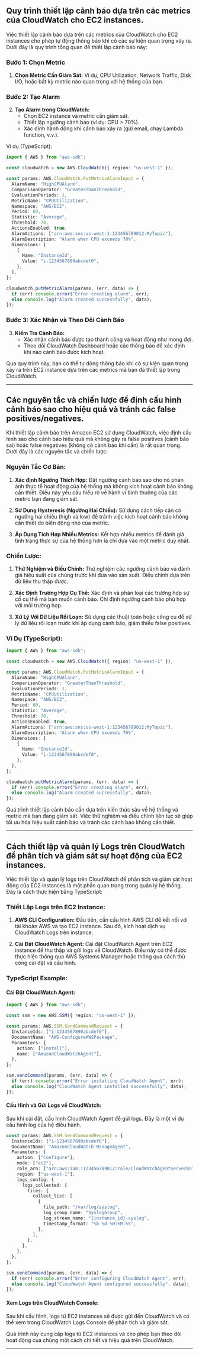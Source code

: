 ## Quy trình thiết lập cảnh báo dựa trên các metrics của CloudWatch cho EC2 instances.

Việc thiết lập cảnh báo dựa trên các metrics của CloudWatch cho EC2 instances cho phép tự động thông báo khi có các sự kiện quan trọng xảy ra. Dưới đây là quy trình tổng quan để thiết lập cảnh báo này:

### Bước 1: Chọn Metric

1. **Chọn Metric Cần Giám Sát:** Ví dụ, CPU Utilization, Network Traffic, Disk I/O, hoặc bất kỳ metric nào quan trọng với hệ thống của bạn.

### Bước 2: Tạo Alarm

2. **Tạo Alarm trong CloudWatch:**
   - Chọn EC2 instance và metric cần giám sát.
   - Thiết lập ngưỡng cảnh báo (ví dụ: CPU > 70%).
   - Xác định hành động khi cảnh báo xảy ra (gửi email, chạy Lambda function, v.v.).

Ví dụ (TypeScript):

```typescript
import { AWS } from "aws-sdk";

const cloudwatch = new AWS.CloudWatch({ region: "us-west-1" });

const params: AWS.CloudWatch.PutMetricAlarmInput = {
  AlarmName: "HighCPUAlarm",
  ComparisonOperator: "GreaterThanThreshold",
  EvaluationPeriods: 1,
  MetricName: "CPUUtilization",
  Namespace: "AWS/EC2",
  Period: 60,
  Statistic: "Average",
  Threshold: 70,
  ActionsEnabled: true,
  AlarmActions: ["arn:aws:sns:us-west-1:123456789012:MyTopic"],
  AlarmDescription: "Alarm when CPU exceeds 70%",
  Dimensions: [
    {
      Name: "InstanceId",
      Value: "i-1234567890abcdef0",
    },
  ],
};

cloudwatch.putMetricAlarm(params, (err, data) => {
  if (err) console.error("Error creating alarm", err);
  else console.log("Alarm created successfully", data);
});
```

### Bước 3: Xác Nhận và Theo Dõi Cảnh Báo

3. **Kiểm Tra Cảnh Báo:**
   - Xác nhận cảnh báo được tạo thành công và hoạt động như mong đợi.
   - Theo dõi CloudWatch Dashboard hoặc các thông báo để xác định khi nào cảnh báo được kích hoạt.

Qua quy trình này, bạn có thể tự động thông báo khi có sự kiện quan trọng xảy ra trên EC2 instance dựa trên các metrics mà bạn đã thiết lập trong CloudWatch.

---

## Các nguyên tắc và chiến lược để định cấu hình cảnh báo sao cho hiệu quả và tránh các false positives/negatives.

Khi thiết lập cảnh báo trên Amazon EC2 sử dụng CloudWatch, việc định cấu hình sao cho cảnh báo hiệu quả mà không gây ra false positives (cảnh báo sai) hoặc false negatives (không có cảnh báo khi cần) là rất quan trọng. Dưới đây là các nguyên tắc và chiến lược:

### Nguyên Tắc Cơ Bản:

1. **Xác định Ngưỡng Thích Hợp:** Đặt ngưỡng cảnh báo sao cho nó phản ánh thực tế hoạt động của hệ thống mà không kích hoạt cảnh báo không cần thiết. Điều này yêu cầu hiểu rõ về hành vi bình thường của các metric bạn đang giám sát.

2. **Sử Dụng Hysteresis (Ngưỡng Hai Chiều):** Sử dụng cách tiếp cận có ngưỡng hai chiều (high và low) để tránh việc kích hoạt cảnh báo không cần thiết do biến động nhỏ của metric.

3. **Áp Dụng Tích Hợp Nhiều Metrics:** Kết hợp nhiều metrics để đánh giá tình trạng thực sự của hệ thống hơn là chỉ dựa vào một metric duy nhất.

### Chiến Lược:

1. **Thử Nghiệm và Điều Chỉnh:** Thử nghiệm các ngưỡng cảnh báo và đánh giá hiệu suất của chúng trước khi đưa vào sản xuất. Điều chỉnh dựa trên dữ liệu thu thập được.

2. **Xác Định Trường Hợp Cụ Thể:** Xác định và phân loại các trường hợp sự cố cụ thể mà bạn muốn cảnh báo. Chỉ định ngưỡng cảnh báo phù hợp với mỗi trường hợp.

3. **Xử Lý Với Dữ Liệu Rối Loạn:** Sử dụng các thuật toán hoặc công cụ để xử lý dữ liệu rối loạn trước khi áp dụng cảnh báo, giảm thiểu false positives.

### Ví Dụ (TypeScript):

```typescript
import { AWS } from "aws-sdk";

const cloudwatch = new AWS.CloudWatch({ region: "us-west-1" });

const params: AWS.CloudWatch.PutMetricAlarmInput = {
  AlarmName: "HighCPUAlarm",
  ComparisonOperator: "GreaterThanThreshold",
  EvaluationPeriods: 1,
  MetricName: "CPUUtilization",
  Namespace: "AWS/EC2",
  Period: 60,
  Statistic: "Average",
  Threshold: 70,
  ActionsEnabled: true,
  AlarmActions: ["arn:aws:sns:us-west-1:123456789012:MyTopic"],
  AlarmDescription: "Alarm when CPU exceeds 70%",
  Dimensions: [
    {
      Name: "InstanceId",
      Value: "i-1234567890abcdef0",
    },
  ],
};

cloudwatch.putMetricAlarm(params, (err, data) => {
  if (err) console.error("Error creating alarm", err);
  else console.log("Alarm created successfully", data);
});
```

Quá trình thiết lập cảnh báo cần dựa trên kiến thức sâu về hệ thống và metric mà bạn đang giám sát. Việc thử nghiệm và điều chỉnh liên tục sẽ giúp tối ưu hóa hiệu suất cảnh báo và tránh các cảnh báo không cần thiết.

---

## Cách thiết lập và quản lý Logs trên CloudWatch để phân tích và giám sát sự hoạt động của EC2 instances.

Việc thiết lập và quản lý logs trên CloudWatch để phân tích và giám sát hoạt động của EC2 instances là một phần quan trọng trong quản lý hệ thống. Đây là cách thực hiện bằng TypeScript:

### Thiết Lập Logs trên EC2 Instance:

1. **AWS CLI Configuration:**
   Đầu tiên, cần cấu hình AWS CLI để kết nối với tài khoản AWS và tạo EC2 instance. Sau đó, kích hoạt dịch vụ CloudWatch Logs trên instance.

2. **Cài Đặt CloudWatch Agent:**
   Cài đặt CloudWatch Agent trên EC2 instance để thu thập và gửi logs về CloudWatch. Điều này có thể được thực hiện thông qua AWS Systems Manager hoặc thông qua cách thủ công cài đặt và cấu hình.

### TypeScript Example:

#### Cài Đặt CloudWatch Agent:

```typescript
import { AWS } from "aws-sdk";

const ssm = new AWS.SSM({ region: "us-west-1" });

const params: AWS.SSM.SendCommandRequest = {
  InstanceIds: ["i-1234567890abcdef0"],
  DocumentName: "AWS-ConfigureAWSPackage",
  Parameters: {
    action: ["Install"],
    name: ["AmazonCloudWatchAgent"],
  },
};

ssm.sendCommand(params, (err, data) => {
  if (err) console.error("Error installing CloudWatch Agent", err);
  else console.log("CloudWatch Agent installed successfully", data);
});
```

#### Cấu Hình và Gửi Logs về CloudWatch:

Sau khi cài đặt, cấu hình CloudWatch Agent để gửi logs. Đây là một ví dụ cấu hình log của hệ điều hành.

```typescript
const params: AWS.SSM.SendCommandRequest = {
  InstanceIds: ["i-1234567890abcdef0"],
  DocumentName: "AmazonCloudWatch-ManageAgent",
  Parameters: {
    action: ["Configure"],
    mode: ["ec2"],
    role_arn: ["arn:aws:iam::123456789012:role/CloudWatchAgentServerRole"],
    region: ["us-west-1"],
    logs_config: {
      logs_collected: {
        files: {
          collect_list: [
            {
              file_path: "/var/log/syslog",
              log_group_name: "SyslogGroup",
              log_stream_name: "{instance_id}-syslog",
              timestamp_format: "%b %d %H:%M:%S",
            },
          ],
        },
      },
    },
  },
};

ssm.sendCommand(params, (err, data) => {
  if (err) console.error("Error configuring CloudWatch Agent", err);
  else console.log("CloudWatch Agent configured successfully", data);
});
```

#### Xem Logs trên CloudWatch Console:

Sau khi cấu hình, logs từ EC2 instances sẽ được gửi đến CloudWatch và có thể xem trong CloudWatch Logs Console để phân tích và giám sát.

Quá trình này cung cấp logs từ EC2 instances và cho phép bạn theo dõi hoạt động của chúng một cách chi tiết và hiệu quả trên CloudWatch.

---
